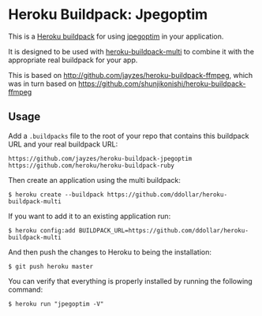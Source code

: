 Heroku Buildpack: Jpegoptim
=======================

This is a [Heroku buildpack](http://devcenter.heroku.com/articles/buildpacks) for using [jpegoptim](https://github.com/tjko/jpegoptim) in your application.  

It is designed to be used with [heroku-buildpack-multi](https://github.com/ddollar/heroku-buildpack-multi) to combine it with the appropriate real buildpack for your app.

This is based on http://github.com/jayzes/heroku-buildpack-ffmpeg, which was in turn based on https://github.com/shunjikonishi/heroku-buildpack-ffmpeg

Usage
-----
Add a `.buildpacks` file to the root of your repo that contains this buildpack URL and your real buildpack URL:

    https://github.com/jayzes/heroku-buildpack-jpegoptim
    https://github.com/heroku/heroku-buildpack-ruby

Then create an application using the multi buildpack:

    $ heroku create --buildpack https://github.com/ddollar/heroku-buildpack-multi

If you want to add it to an existing application run:

    $ heroku config:add BUILDPACK_URL=https://github.com/ddollar/heroku-buildpack-multi

And then push the changes to Heroku to being the installation:

    $ git push heroku master

You can verify that everything is properly installed by running the following command:

    $ heroku run "jpegoptim -V"


